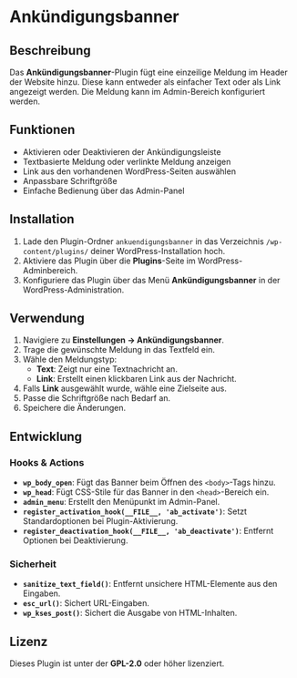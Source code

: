 # Ankündigungsbanner

## Beschreibung

Das **Ankündigungsbanner**-Plugin fügt eine einzeilige Meldung im Header der Website hinzu. Diese kann entweder als einfacher Text oder als Link angezeigt werden. Die Meldung kann im Admin-Bereich konfiguriert werden.

## Funktionen

- Aktivieren oder Deaktivieren der Ankündigungsleiste
- Textbasierte Meldung oder verlinkte Meldung anzeigen
- Link aus den vorhandenen WordPress-Seiten auswählen
- Anpassbare Schriftgröße
- Einfache Bedienung über das Admin-Panel

## Installation

1. Lade den Plugin-Ordner `ankuendigungsbanner` in das Verzeichnis `/wp-content/plugins/` deiner WordPress-Installation hoch.
2. Aktiviere das Plugin über die **Plugins**-Seite im WordPress-Adminbereich.
3. Konfiguriere das Plugin über das Menü **Ankündigungsbanner** in der WordPress-Administration.

## Verwendung

1. Navigiere zu **Einstellungen → Ankündigungsbanner**.
2. Trage die gewünschte Meldung in das Textfeld ein.
3. Wähle den Meldungstyp:
   - **Text**: Zeigt nur eine Textnachricht an.
   - **Link**: Erstellt einen klickbaren Link aus der Nachricht.
4. Falls **Link** ausgewählt wurde, wähle eine Zielseite aus.
5. Passe die Schriftgröße nach Bedarf an.
6. Speichere die Änderungen.

## Entwicklung

### Hooks & Actions

- **`wp_body_open`**: Fügt das Banner beim Öffnen des `<body>`-Tags hinzu.
- **`wp_head`**: Fügt CSS-Stile für das Banner in den `<head>`-Bereich ein.
- **`admin_menu`**: Erstellt den Menüpunkt im Admin-Panel.
- **`register_activation_hook(__FILE__, 'ab_activate')`**: Setzt Standardoptionen bei Plugin-Aktivierung.
- **`register_deactivation_hook(__FILE__, 'ab_deactivate')`**: Entfernt Optionen bei Deaktivierung.

### Sicherheit

- **`sanitize_text_field()`**: Entfernt unsichere HTML-Elemente aus den Eingaben.
- **`esc_url()`**: Sichert URL-Eingaben.
- **`wp_kses_post()`**: Sichert die Ausgabe von HTML-Inhalten.

<!-- ## Screenshots

### Admin-Einstellungen:
![Einstellungsseite des Plugins](screenshot-1.png)

### Beispiel-Banner:
![Ankündigungsbanner auf einer Website](screenshot-2.png) -->

## Lizenz

Dieses Plugin ist unter der **GPL-2.0** oder höher lizenziert.
